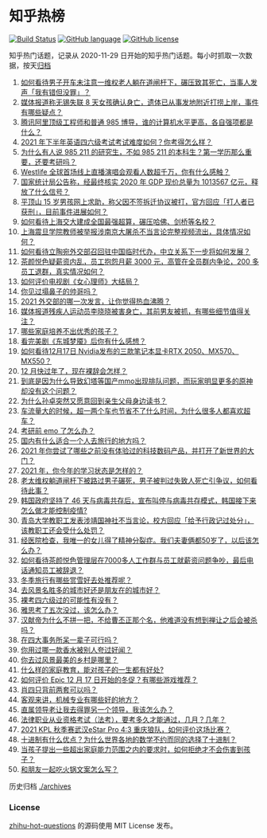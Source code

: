 # 知乎热榜
[![Build Status](https://github.com/ToWeLong/zhihu-hot-questions/workflows/CI/badge.svg)](https://github.com/ToWeLong/zhihu-hot-questions/actions)
[![GitHub language](https://img.shields.io/badge/language-golang-orange.svg)](https://golang.org/)
[![GitHub license](https://img.shields.io/github/license/ToWeLong/zhihu-hot-questions)](https://github.com/ToWeLong/zhihu-hot-questions/blob/main/LICENSE)

知乎热门话题，记录从 2020-11-29 日开始的知乎热门话题。每小时抓取一次数据，按天[归档](./archives)

<!-- BEGIN -->

1. [如何看待男子开车未注意一维权老人躺在道闸杆下，碾压致其死亡，当事人发声「我有错但没罪」？](https://www.zhihu.com/question/506578266)
1. [媒体报道称无锡失联 8 天女孩确认身亡，遗体已从事发地附近打捞上岸，事件有哪些疑点？](https://www.zhihu.com/question/506755005)
1. [腾讯阿里顶级工程师和普通 985 博导，谁的计算机水平更高，各自强项都是什么？](https://www.zhihu.com/question/504305083)
1. [2021 年下半年英语四六级考试考试难度如何？你考得怎么样？](https://www.zhihu.com/question/506806073)
1. [为什么有人说 985 211 的研究生，不如 985 211 的本科生？第一学历那么重要，还要考研吗？](https://www.zhihu.com/question/504120312)
1. [Westlife 全球首场线上直播演唱会观看人数超千万，你有什么感触？](https://www.zhihu.com/question/506774325)
1. [国家统计局公告称，经最终核实 2020 年 GDP 现价总量为 1013567 亿元，释放了什么信号？](https://www.zhihu.com/question/506604162)
1. [平顶山 15 岁男孩网上求助，称父因不签拆迁协议被打，官方回应「打人者已获刑」，目前事件进展如何？](https://www.zhihu.com/question/506620221)
1. [如何看待上海交大建成全国最强超算，碾压哈佛、剑桥等名校？](https://www.zhihu.com/question/506262084)
1. [上海震旦学院教师被举报涉南京大屠杀不当言论完整视频流出，具体情况如何？](https://www.zhihu.com/question/506628650)
1. [如何看待立陶宛外交部召回驻中国临时代办，中立关系下一步将如何发展？](https://www.zhihu.com/question/506271561)
1. [茶颜悦色疑薪资内乱，员工抱怨月薪 3000 元，高管在全员群内争论，200 多员工退群，真实情况如何？](https://www.zhihu.com/question/506658372)
1. [如何评价电视剧《女心理师》大结局？](https://www.zhihu.com/question/502813743)
1. [你见过塌鼻子的帅哥吗？](https://www.zhihu.com/question/272575994)
1. [2021 外交部的哪一次发言，让你觉得热血沸腾？](https://www.zhihu.com/question/503210209)
1. [媒体报道残疾人运动员李晓晓被害身亡，其前男友被抓，有哪些细节值得关注？](https://www.zhihu.com/question/506694501)
1. [哪些家庭培养不出优秀的孩子？](https://www.zhihu.com/question/489073928)
1. [看完美剧《东城梦魇》后你有什么感想？](https://www.zhihu.com/question/506725319)
1. [如何看待12月17日 Nvidia发布的三款笔记本显卡RTX 2050、MX570、MX550？](https://www.zhihu.com/question/506790749)
1. [12 月快过年了，现在裸辞会怎样？](https://www.zhihu.com/question/504890287)
1. [到底是因为什么导致幻塔等国产mmo出现排队问题，而玩家明显更多的原神却没有这个问题？](https://www.zhihu.com/question/506634807)
1. [为什么孙卓突然又愿意回到亲生父母身边读书？](https://www.zhihu.com/question/505884714)
1. [车流量大的时候，超一两个车也节省不了什么时间，为什么很多人都喜欢超车？](https://www.zhihu.com/question/358566998)
1. [考研前 emo 了怎么办？](https://www.zhihu.com/question/505079406)
1. [国内有什么适合一个人去旅行的地方吗？](https://www.zhihu.com/question/501103102)
1. [2021 年你尝试了哪些之前没有体验过的科技数码产品，并打开了新世界的大门？](https://www.zhihu.com/question/504850336)
1. [2021 年，你今年的学习状态是怎样的？](https://www.zhihu.com/question/506262502)
1. [老太维权躺道闸杆下被路过男子碾死，男子被判过失致人死亡引争议，如何看待此事？](https://www.zhihu.com/question/506460067)
1. [韩国政府坚持了 46 天与病毒共存后，宣布叫停与病毒共存模式，韩国接下来怎么做才能控制疫情?](https://www.zhihu.com/question/506581859)
1. [青岛大学教职工发表涉靖国神社不当言论，校方回应「给予行政记过处分」，该教职工还会受什么处罚？](https://www.zhihu.com/question/505445292)
1. [经医院检查，我唯一的女儿得了精神分裂症。我们夫妻俩都50岁了，以后该怎么办？](https://www.zhihu.com/question/373867080)
1. [如何看待茶颜悦色管理层在7000多人工作群与员工就薪资问题争吵，最后电话通知员工被辞退？](https://www.zhihu.com/question/506662266)
1. [冬季旅行有哪些赏雪好去处推荐呢？](https://www.zhihu.com/question/503087546)
1. [去风景名胜多的城市好还是朋友在的城市好？](https://www.zhihu.com/question/501400400)
1. [裸考四六级过的可能性有没有？](https://www.zhihu.com/question/360865206)
1. [雅思考了五次没过，该怎么办？](https://www.zhihu.com/question/53456876)
1. [汉献帝为什么不拼一把，不给曹丕正那个名，他难道没有想到禅让之后会被杀吗？](https://www.zhihu.com/question/506061300)
1. [在四大事务所呆一辈子可行吗？](https://www.zhihu.com/question/449061223)
1. [你用过哪一款香水被别人夸过好闻？](https://www.zhihu.com/question/336853934)
1. [你去过风景最美的乡村是哪里？](https://www.zhihu.com/question/505250500)
1. [什么样的家庭教育，能对孩子的一生都有好处?](https://www.zhihu.com/question/506113386)
1. [如何评价 Epic 12 月 17 日开始的冬促？有哪些游戏推荐？](https://www.zhihu.com/question/506583281)
1. [肖四只背前两套可以吗？](https://www.zhihu.com/question/306071881)
1. [客观来讲，机械专业有哪些好的地方？](https://www.zhihu.com/question/474601068)
1. [直属领导老让我去得罪另一个领导，我该怎么办？](https://www.zhihu.com/question/505117573)
1. [法律职业从业资格考试（法考），要考多久才能通过，几月？几年？](https://www.zhihu.com/question/505727933)
1. [2021 KPL 秋季赛武汉eStar Pro 4:3 重庆狼队，如何评价这场比赛？](https://www.zhihu.com/question/506544545)
1. [十进制有什么优点？为什么世界各地的数学不约而同的选择了十进制？](https://www.zhihu.com/question/321792424)
1. [当孩子提出一些超出家庭能力范围之内的要求时，如何拒绝才不会伤害到孩子？](https://www.zhihu.com/question/506032203)
1. [和朋友一起吃火锅文案怎么写？](https://www.zhihu.com/question/490747561)

<!-- END -->

历史归档 [./archives](./archives)


### License
[zhihu-hot-questions](https://github.com/towelong/zhihu-hot-questions) 的源码使用 MIT License 发布。